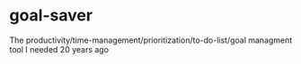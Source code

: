 # goal-saver
The productivity/time-management/prioritization/to-do-list/goal managment tool I needed 20 years ago

